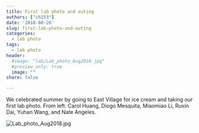 ```yaml
---
title: First lab photo and outing
authors: ["ch153"]
date: '2018-08-26'
slug: first-lab-photo-and-outing
categories:
  - lab photo
tags:
  - lab photo
header:
  #image: "lab/Lab_photo_Aug2018.jpg"
  #preview_only: true
  image: ""
share: false

---
```


We celebrated summer by going to East Village for ice cream and taking our first lab photo.  From left: Carol Huang, Diogo Mesquita, Miaomiao Li, Ruxin Dai, Yuhan Wang, and Nate Angeles.

![Lab_photo_Aug2018.jpg](/img/lab/Lab_photo_Aug2018.jpg)

